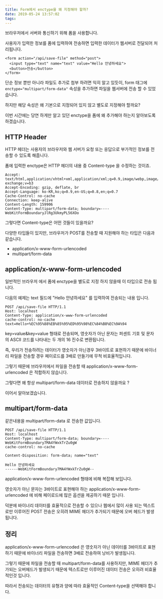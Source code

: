 ```yaml
---
title: Form에서 enctype을 왜 지정해야 할까?
date: 2019-05-24 13:57:02
tags:
---
```


브라우저에서 서버와 통신하기 위해 폼을 사용합니다.

사용자가 입력한 정보를 폼에 입력하여 전송하면 입력한 데이터가 웹서버로 전달되어 처리됩니다.

    <form action="/api/save-file" method="post">
      <input type="text" name="text" value="Hello 안녕하세요">
      <button>전송</button>
    </form>

단순 정보 뿐만 아니라 파일도 추가로 첨부 하려면 익히 알고 있듯이, form 태그에 `enctype="multipart/form-data"` 속성을 추가하면 파일을 웹서버에 전송 할 수 있었습니다.

하지만 해당 속성은 왜 기본으로 지정되어 있지 않고 별도로 지정해야 할까요?

이번 시간에는 당연 하게만 알고 있던 enctype을 폼에 왜 추가해야 하는지 알아보도록 하겠습니다.

## HTTP Header

HTTP 헤더는 사용자의 브라우저와 웹 서버가 요청 또는 응답으로 부가적인 정보를 전송할 수 있도록 해줍니다.

폼에 입력한 enctype은 HTTP 헤더의 내용 중 Content-type 을 수정하는 것이죠.

```
Accept: text/html,application/xhtml+xml,application/xml;q=0.9,image/webp,image/apng,*/*;q=0.8,application/signed-exchange;v=b3
Accept-Encoding: gzip, deflate, br
Accept-Language: ko-KR,ko;q=0.9,en-US;q=0.8,en;q=0.7
Cache-Control: no-cache
Connection: keep-alive
Content-Length: 159906
Content-Type: multipart/form-data; boundary=----WebKitFormBoundaryJlRg3UkmyPL56XOo
```

그렇다면 Content-type은 어떤 것들이 있을까요?

다양한 타입들이 있지만, 브라우저가 POST를 전송할 때 지원해야 하는 타입은 다음과 같습니다.

- application/x-www-form-urlencoded
- multipart/form-data

## application/x-www-form-urlencoded

일반적인 브라우저 에서 폼에 enctype을 별도로 지정 하지 않을때 이 타입으로 전송 됩니다.

다음의 예제는 text 필드에 "Hello 안녕하세요" 를 입력하여 전송되는 내용 입니다.

    POST /api/save-file HTTP/1.1
    Host: localhost
    Content-Type: application/x-www-form-urlencoded
    cache-control: no-cache
    text=Hello+%EC%95%88%EB%85%95%ED%95%98%EC%84%B8%EC%9A%94

key=value&key=value 형태로 전송되며, 영숫자가 아닌 문자는 퍼센트 기호 및 문자의 ASCII 코드를 나타내는 두 개의 16 진수로 변환됩니다.

즉, 우리가 전송하려는 데이터가 영숫자가 아닌경우 3바이트로 표현하기 때문에 바이너리 파일을 전송할 경우 페이로드를 3배로 만들기에 무척 비효율적입니다.

그렇기 때문에 브라우저에서 파일을 전송할 때 application/x-www-form-urlencoded 은 적합하지 않습니다.

그렇다면 왜 항상 multipart/form-data 데이터로 전송하지 않을까요 ?

이어서 알아보겠습니다.

## multipart/form-data

같은내용을  multipart/form-data 로 전송한 값입니다.

    POST /api/save-file HTTP/1.1
    Host: localhost
    Content-Type: multipart/form-data; boundary=----WebKitFormBoundary7MA4YWxkTrZu0gW
    cache-control: no-cache
    
    Content-Disposition: form-data; name="text"
    
    Hello 안녕하세요
    ------WebKitFormBoundary7MA4YWxkTrZu0gW--

application/x-www-form-urlencoded 형태에 비해 복잡해 보입니다.

영숫자가 아닌 문자는 3바이트로 표현해야 하는 application/x-www-form-urlencoded 에 비해 페이로드에 많은 옵션을 제공하기 때문 입니다.

덕분에 바이너리 데이터를 효율적으로 전송할 수 있으나 웹에서 많이 사용 되는 텍스트로만 이루어진 POST 전송은 오히려 MIME 헤더가 추가되기 때문에 오버 헤드가 발생 됩니다.

## 정리

application/x-www-form-urlencoded 은 영숫자가 아닌 데이터를 3바이트로 표현하기 때문에 바이너리 파일을 전송하면 3배로 전송하여 낭비가 발생됩니다.

그렇기 때문에 파일을 전송할 때 multipart/form-data를 사용하지만, MIME 헤더가 추가되는 오버헤드가 발생되기 때문에 텍스트로만 이루어진 데이터 전송은 오히려 비효율적인것 입니다.

따라서 전송되는 데이터의 유형과 양에 따라 효율적인 Content-type을 선택해야 합니다.
